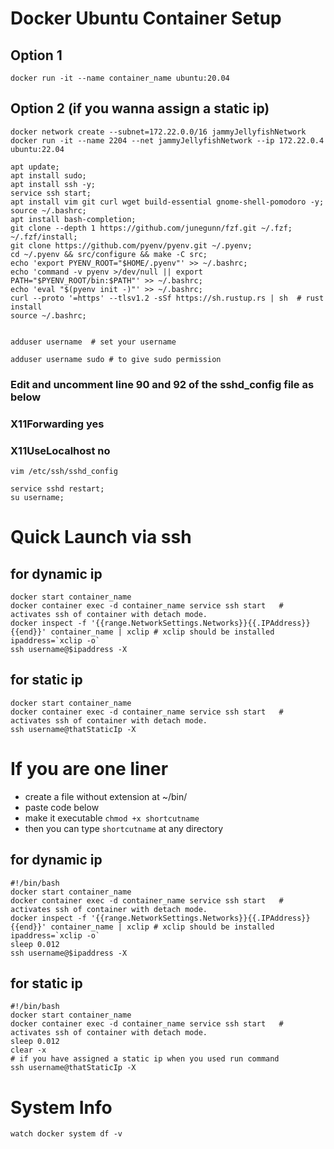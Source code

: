 # Docker Ubuntu Container Setup
## Option 1
```
docker run -it --name container_name ubuntu:20.04
```
## Option 2 (if you wanna assign a static ip)
```
docker network create --subnet=172.22.0.0/16 jammyJellyfishNetwork
docker run -it --name 2204 --net jammyJellyfishNetwork --ip 172.22.0.4  ubuntu:22.04  

```
```
apt update;
apt install sudo; 
apt install ssh -y;
service ssh start;
apt install vim git curl wget build-essential gnome-shell-pomodoro -y;
source ~/.bashrc;
apt install bash-completion;
git clone --depth 1 https://github.com/junegunn/fzf.git ~/.fzf;
~/.fzf/install;
git clone https://github.com/pyenv/pyenv.git ~/.pyenv;
cd ~/.pyenv && src/configure && make -C src;
echo 'export PYENV_ROOT="$HOME/.pyenv"' >> ~/.bashrc;
echo 'command -v pyenv >/dev/null || export PATH="$PYENV_ROOT/bin:$PATH"' >> ~/.bashrc;
echo 'eval "$(pyenv init -)"' >> ~/.bashrc;
curl --proto '=https' --tlsv1.2 -sSf https://sh.rustup.rs | sh  # rust install
source ~/.bashrc;


adduser username  # set your username
```
```
adduser username sudo # to give sudo permission
```
### Edit and uncomment line 90 and 92 of the sshd_config file as below
###   X11Forwarding yes
###   X11UseLocalhost no
```
vim /etc/ssh/sshd_config 
```
```
service sshd restart;
su username;
```


# Quick Launch via ssh
## for dynamic ip
```
docker start container_name
docker container exec -d container_name service ssh start   # activates ssh of container with detach mode.
docker inspect -f '{{range.NetworkSettings.Networks}}{{.IPAddress}}{{end}}' container_name | xclip # xclip should be installed
ipaddress=`xclip -o`
ssh username@$ipaddress -X
```
## for static ip
```
docker start container_name
docker container exec -d container_name service ssh start   # activates ssh of container with detach mode.
ssh username@thatStaticIp -X

```
# If you are one liner
- create a file without extension at ~/bin/
- paste code below
- make it executable ```chmod +x shortcutname```
- then you can type ```shortcutname``` at any directory
## for dynamic ip
```
#!/bin/bash
docker start container_name
docker container exec -d container_name service ssh start   # activates ssh of container with detach mode.
docker inspect -f '{{range.NetworkSettings.Networks}}{{.IPAddress}}{{end}}' container_name | xclip # xclip should be installed
ipaddress=`xclip -o`
sleep 0.012
ssh username@$ipaddress -X
```
## for static ip
```
#!/bin/bash
docker start container_name
docker container exec -d container_name service ssh start   # activates ssh of container with detach mode.
sleep 0.012
clear -x
# if you have assigned a static ip when you used run command 
ssh username@thatStaticIp -X
```



# System Info
```
watch docker system df -v
```

